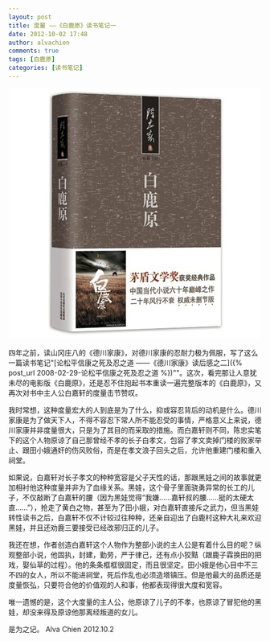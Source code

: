 ```yaml
---
layout: post
title: 度量 ——《白鹿原》读书笔记一
date: 2012-10-02 17:48
author: alvachien
comments: true
tags: [白鹿原]
categories: [读书笔记]
---
```

![白鹿原](/assets/uploads/2012/10/20240447-1_e.jpg)


四年之前，读山冈庄八的《德川家康》，对德川家康的忍耐力极为佩服，写了这么一篇读书笔记"[论松平信康之死及忍之道 ——《德川家康》读后感之二]({% post_url 2008-02-29-论松平信康之死及忍之道 %})""。这次，看完那让人意犹未尽的电影版《白鹿原》，还是忍不住抱起书本重读一遍完整版本的《白鹿原》，又再次对书中主人公白嘉轩的度量击节赞叹。


我时常想，这种度量宏大的人到底是为了什么，抑或容忍背后的动机是什么。德川家康是为了做天下人，不得不容忍下常人所不能忍受的事情，严格意义上来说，德川家康并非度量很大，只是为了其目的而采取的措施。而白嘉轩则不同，陈忠实笔下的这个人物原谅了自己那曾经不孝的长子白孝文，包容了孝文卖掉门楼的败家举止、跟田小娥通奸的伤风败俗，而是在孝文浪子回头之后，允许他重建门楼和重入祠堂。


如果说，白嘉轩对长子孝文的种种宽容是父子天性的话，那跟黑娃之间的故事就更加相衬他这种度量并非为了血缘关系。黑娃，这个骨子里面骁勇异常的长工的儿子，不仅敲断了白嘉轩的腰（因为黑娃觉得“我嫌......嘉轩叔的腰......挺的太硬太直......”），抢走了黄白之物，甚至为了田小娥，对白嘉轩直接斥之武力，但当黑娃转性读书之后，白嘉轩不仅不计较过往种种，还亲自迎出了白鹿村这种大礼来欢迎黑娃，并且还劝鹿三要接受已经改邪归正的儿子。


我还在想，作者创造白嘉轩这个人物作为整部小说的主人公是有着什么目的呢？纵观整部小说，他固执，封建，勤劳，严于律己，还有点小狡黠（跟鹿子霖换田的把戏，娶仙草的过程）。他的条条框框很固定，而且很坚定。田小娥是他心目中不三不四的女人，所以不能进祠堂，死后作乱也必须造塔镇压。但是他最大的品质还是度量恢弘，只要符合他的价值观的人和事，他都表现得很大度和宽容。


唯一遗憾的是，这个大度量的主人公，他原谅了儿子的不孝，也原谅了冒犯他的黑娃，却没来得及原谅他那离经叛道的女儿。


是为之记。
Alva Chien
2012.10.2
